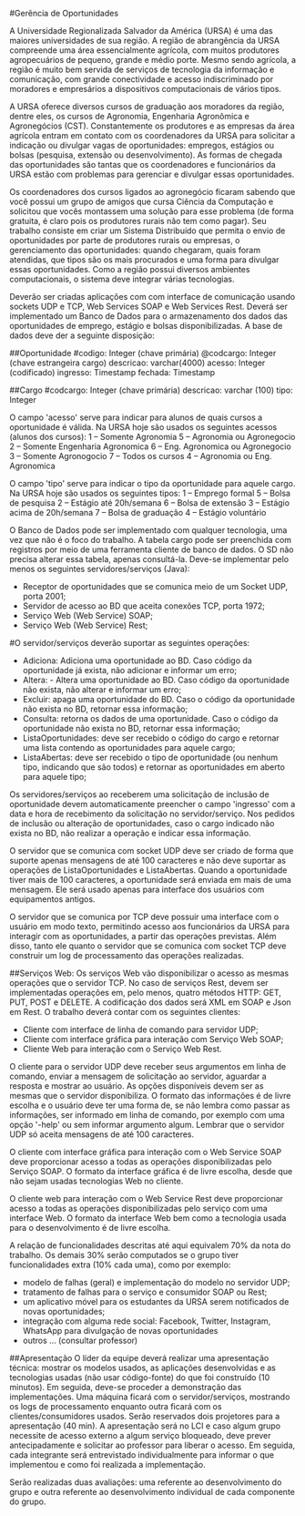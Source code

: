 #Gerência de Oportunidades

A Universidade Regionalizada Salvador da América (URSA) é uma das maiores universidades de sua região. A região de abrangência da URSA compreende uma área essencialmente agrícola, com muitos produtores agropecuários de pequeno, grande e médio porte. Mesmo sendo agrícola, a região é muito bem servida de serviços de tecnologia da informação e comunicação, com grande conectividade e acesso indiscriminado por moradores e empresários a dispositivos computacionais de vários tipos. 

A URSA oferece diversos cursos de graduação aos moradores da região, dentre eles, os cursos de Agronomia, Engenharia Agronômica e Agronegócios (CST). Constantemente os produtores e as empresas da área agrícola entram em contato com os coordenadores da URSA para solicitar a indicação ou divulgar vagas de oportunidades: empregos, estágios ou bolsas (pesquisa, extensão ou desenvolvimento). As formas de chegada das oportunidades são tantas que os coordenadores e funcionários da URSA estão com problemas para gerenciar e divulgar essas oportunidades.

Os coordenadores dos cursos ligados ao agronegócio ficaram sabendo que você possui um grupo de amigos que cursa Ciência da Computação e solicitou que vocês montassem uma solução para esse problema (de forma gratuita, é claro pois os produtores rurais não tem como pagar). Seu trabalho consiste em criar um Sistema Distribuído que permita o envio de oportunidades por parte de produtores rurais ou empresas, o gerenciamento das oportunidades: quando chegaram, quais foram atendidas, que tipos são os mais procurados e uma forma para divulgar essas oportunidades. Como a região possui diversos ambientes computacionais, o sistema deve integrar várias tecnologias.

Deverão ser criadas aplicações com com interface de comunicação usando sockets UDP e TCP, Web Services SOAP e Web Services Rest. Deverá ser implementado um Banco de Dados para o armazenamento dos dados das oportunidades de emprego, estágio e bolsas disponibilizadas. A base de dados deve der a seguinte disposição:

##Oportunidade
#codigo: Integer (chave primária)
@codcargo: Integer (chave estrangeira cargo)
descricao: varchar(4000)
acesso: Integer (codificado)
ingresso: Timestamp
fechada: Timestamp

##Cargo
\#codcargo: Integer (chave primária)
descricao: varchar (100)
tipo: Integer

O campo 'acesso' serve para indicar para alunos de quais cursos a oportunidade é válida. Na URSA hoje são usados os seguintes acessos (alunos dos cursos):
1 – Somente Agronomia 5 – Agronomia ou Agronegocio
2 – Somente Engenharia Agronomica 6 – Eng. Agronomica ou Agronegocio
3 – Somente Agronogocio 7 – Todos os cursos
4 – Agronomia ou Eng. Agronomica


O campo 'tipo' serve para indicar o tipo da oportunidade para aquele cargo. Na URSA hoje são usados os seguintes tipos:
1 – Emprego formal 5 – Bolsa de pesquisa
2 – Estágio até 20h/semana 6 – Bolsa de extensão
3 – Estágio acima de 20h/semana 7 – Bolsa de graduação
4 – Estágio voluntário


O Banco de Dados pode ser implementado com qualquer tecnologia, uma vez que não é o foco do trabalho. A tabela cargo pode ser preenchida com registros por meio de uma ferramenta cliente de banco de dados. O SD não precisa alterar essa tabela, apenas consultá-la.
Deve-se implementar pelo menos os seguintes servidores/serviços (Java):
- Receptor de oportunidades que se comunica meio de um Socket UDP, porta 2001;
- Servidor de acesso ao BD que aceita conexões TCP, porta 1972;
- Serviço Web (Web Service) SOAP;
- Serviço Web (Web Service) Rest;

#O servidor/serviços deverão suportar as seguintes operações:
- Adiciona: Adiciona uma oportunidade ao BD. Caso código da oportunidade já exista, não adicionar e informar um erro;
- Altera: - Altera uma oportunidade ao BD. Caso código da oportunidade não exista, não alterar e informar um erro;
- Excluir: apaga uma oportunidade do BD. Caso o código da oportunidade não exista no BD, retornar essa informação;
- Consulta: retorna os dados de uma oportunidade. Caso o código da oportunidade não exista no BD, retornar essa informação;
- ListaOportunidades: deve ser recebido o código do cargo e retornar uma lista contendo as oportunidades para aquele cargo;
- ListaAbertas: deve ser recebido o tipo de oportunidade (ou nenhum tipo, indicando que são todos) e retornar as oportunidades em aberto para aquele tipo;

Os servidores/serviços ao receberem uma solicitação de inclusão de oportunidade devem automaticamente preencher o campo 'ingresso' com a data e hora de recebimento da solicitação no servidor/serviço. Nos pedidos de inclusão ou alteração de oportunidades, caso o cargo indicado não exista no BD, não realizar a operação e indicar essa informação.

O servidor que se comunica com socket UDP deve ser criado de forma que suporte apenas mensagens de até 100 caracteres e não deve suportar as operações de ListaOportunidades e ListaAbertas. Quando a oportunidade tiver mais de 100 caracteres, a oportunidade será enviada em mais de uma mensagem. Ele será usado apenas para interface dos usuários com equipamentos antigos.

O servidor que se comunica por TCP deve possuir uma interface com o usuário em modo texto, permitindo acesso aos funcionários da URSA para interagir com as oportunidades, a partir das operações previstas. Além disso, tanto ele quanto o servidor que se comunica com socket TCP deve construir um log de processamento das operações realizadas.

##Serviços Web:
Os serviços Web vão disponibilizar o acesso as mesmas operações que o servidor TCP. No caso de serviços Rest, devem ser implementadas operações em, pelo menos, quatro métodos HTTP: GET, PUT, POST e DELETE. A codificação dos dados será XML em SOAP e Json em Rest.
O trabalho deverá contar com os seguintes clientes:
- Cliente com interface de linha de comando para servidor UDP;
- Cliente com interface gráfica para interação com Serviço Web SOAP;
- Cliente Web para interação com o Serviço Web Rest.

O cliente para o servidor UDP deve receber seus argumentos em linha de comando, enviar a mensagem de solicitação ao servidor, aguardar a resposta e mostrar ao usuário. As opções disponíveis devem ser as mesmas que o servidor disponibiliza. O formato das informações é de livre escolha e o usuário deve ter uma forma de, se não lembra como passar as informações, ser informado em linha de comando, por exemplo com uma opção '-help' ou sem informar argumento algum. Lembrar que o servidor UDP só aceita mensagens de até 100 caracteres.

O cliente com interface gráfica para interação com o Web Service SOAP deve proporcionar acesso a todas as operações disponibilizadas pelo Serviço SOAP. O formato da interface gráfica é de livre escolha, desde que não sejam usadas tecnologias Web no cliente.

O cliente web para interação com o Web Service Rest deve proporcionar acesso a todas as
operações disponibilizadas pelo serviço com uma interface Web. O formato da interface Web bem
como a tecnologia usada para o desenvolvimento é de livre escolha.

A relação de funcionalidades descritas até aqui equivalem 70% da nota do trabalho. Os demais 30% serão computados se o grupo tiver funcionalidades extra (10% cada uma), como por exemplo:
- modelo de falhas (geral) e implementação do modelo no servidor UDP;
- tratamento de falhas para o serviço e consumidor SOAP ou Rest;
- um aplicativo móvel para os estudantes da URSA serem notificados de novas oportunidades;
- integração com alguma rede social: Facebook, Twitter, Instagram, WhatsApp para divulgação de novas oportunidades
- outros ... (consultar professor)

##Apresentação
O líder da equipe deverá realizar uma apresentação técnica: mostrar os modelos usados, as aplicações desenvolvidas e as tecnologias usadas (não usar código-fonte) do que foi construído (10 minutos). Em seguida, deve-se proceder a demonstração das implementações. Uma máquina ficará com o servidor/serviços, mostrando os logs de processamento enquanto outra ficará com os clientes/consumidores usados. Serão reservados dois projetores para a apresentação (40 min). A apresentação será no LCI e caso algum grupo necessite de acesso externo a algum serviço bloqueado, deve prever antecipadamente e solicitar ao professor para liberar o acesso. Em seguida, cada integrante será entrevistado individualmente para informar o que implementou e como foi realizada a implementação.

Serão realizadas duas avaliações: uma referente ao desenvolvimento do grupo e outra referente ao desenvolvimento individual de cada componente do grupo.

